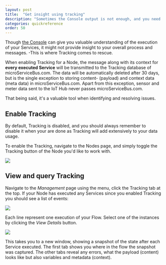 ```yaml
---
layout: post
title:  "Get insight using tracking"
description: "Sometimes the Console output is not enough, and you need more insight to what messages and meta data is looking like. If this is the case, look no further."
categories: quickreference
order: 50
---
```


Though [the Console]({{site.baseurl}}/using-the-console) can give you valuable understanding of the execution of your Services, it might not provide insight to your overall process and messages. -This is where Tracking comes to rescue. 

When enabling Tracking for a Node, the message along with its context for **every executed Service** will be transmitted to the Tracking database of microServiceBus.com. The data will be automatically deleted after 30 days, but is the single exception to storing content- (payload) and context data (meta data) in microServiceBus.com. Apart from this exception, sensor and meter data sent to the IoT Hub never passes microServiceBus.com.

That being said, it's a valuable tool when identifying and resolving issues.

## Enable Tracking
By default, Tracking is disabled, and you should always remember to disable it when your are done as Tracking will add extensively to your data usage.

To enable the Tracking, navigate to the Nodes page, and simply toggle the Tracking button of the Node you'd like to work with.

<img src="{{site.baseurl}}/images/get-insight-using-tracking/1.png">

## View and query Tracking
Navigate to the *Management* page using the menu, click the Tracking tab at the top. If your Node has executed any Services since you enabled Tracking you should see a list of events:

<img src="{{site.baseurl}}/images/get-insight-using-tracking/2.png">

Each line represent one execution of your Flow. Select one of the instances by clicking the *View Details* button.

<img src="{{site.baseurl}}/images/get-insight-using-tracking/3.png">

This takes you to a new window, showing a snapshot of the state after each Service executed. The first tab shows you where in the flow the snapshot was captured. The other tabs reveal any errors, what the payload (content) looks like but also variables and metadata (context). 